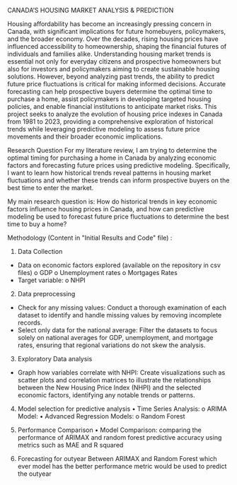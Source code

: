 CANADA’S HOUSING MARKET ANALYSIS & PREDICTION

Housing affordability has become an increasingly pressing concern in Canada, with significant implications for future homebuyers, policymakers, and the broader economy. Over the decades, rising housing prices have influenced accessibility to homeownership, shaping the financial futures of individuals and families alike. Understanding housing market trends is essential not only for everyday citizens and prospective homeowners but also for investors and policymakers aiming to create sustainable housing solutions. However, beyond analyzing past trends, the ability to predict future price fluctuations is critical for making informed decisions. Accurate forecasting can help prospective buyers determine the optimal time to purchase a home, assist policymakers in developing targeted housing policies, and enable financial institutions to anticipate market risks. This project seeks to analyze the evolution of housing price indexes in Canada from 1981 to 2023, providing a comprehensive exploration of historical trends while leveraging predictive modeling to assess future price movements and their broader economic implications.

Research Question
For my literature review, I am trying to determine the optimal timing for purchasing a home in Canada by analyzing economic factors and forecasting future prices using predictive modeling. Specifically, I want to learn how historical trends reveal patterns in housing market fluctuations and whether these trends can inform prospective buyers on the best time to enter the market.

My main research question is:
How do historical trends in key economic factors influence housing prices in Canada, and how can predictive modeling be used to forecast future price fluctuations to determine the best time to buy a home?

Methodology (Content in "Initial Results and Code" file) : 

1.	Data Collection
-	Data on economic factors explored  (available on the repository in csv files)
o	GDP
o	Unemployment rates 
o	Mortgages Rates 
-	Target variable:
o	NHPI  

2.	Data preprocessing 
-	Check for any missing values: Conduct a thorough examination of each dataset to identify and handle missing values by removing incomplete records.
-	Select only data for the national average: Filter the datasets to focus solely on national averages for GDP, unemployment, and mortgage rates, ensuring that regional variations do not skew the analysis.

3.	Exploratory Data analysis
-	Graph how variables correlate with NHPI: Create visualizations such as scatter plots and correlation matrices to illustrate the relationships between the New Housing Price Index (NHPI) and the selected economic factors, identifying any notable trends or patterns.
  
4.	Model selection for predictive analysis 
•	Time Series Analysis:
o	ARIMA Model:
•	Advanced Regression Models:
o	Random Forest

6.	Performance Comparison
•	Model Comparison: comparing the performance of ARIMAX and random forest predictive accuracy using metrics such as MAE and R squared 

7. Forecasting for outyear
   Between ARIMAX and Random Forest which ever model has the better performance metric would be used to predict the outyear 
